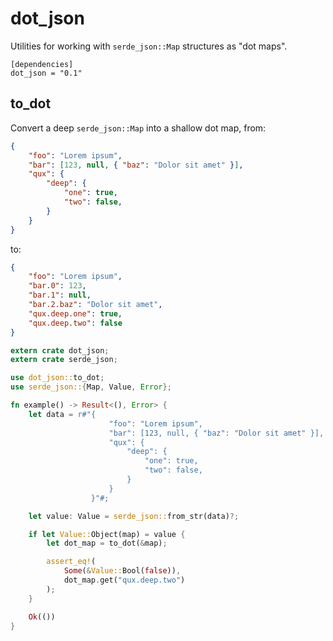 # dot_json

Utilities for working with `serde_json::Map` structures as "dot maps".

```
[dependencies]
dot_json = "0.1"
```

## to_dot

Convert a deep `serde_json::Map` into a shallow dot map, from:

```json
{
    "foo": "Lorem ipsum",
    "bar": [123, null, { "baz": "Dolor sit amet" }],
    "qux": {
        "deep": {
            "one": true,
            "two": false,
        }
    }
}
```

to:

```json
{
    "foo": "Lorem ipsum",
    "bar.0": 123,
    "bar.1": null,
    "bar.2.baz": "Dolor sit amet",
    "qux.deep.one": true,
    "qux.deep.two": false
}
```

```rust
extern crate dot_json;
extern crate serde_json;

use dot_json::to_dot;
use serde_json::{Map, Value, Error};

fn example() -> Result<(), Error> {
    let data = r#"{
                      "foo": "Lorem ipsum",
                      "bar": [123, null, { "baz": "Dolor sit amet" }],
                      "qux": {
                          "deep": {
                              "one": true,
                              "two": false,
                          }
                      }
                  }"#;

    let value: Value = serde_json::from_str(data)?;

    if let Value::Object(map) = value {
        let dot_map = to_dot(&map);

        assert_eq!(
            Some(&Value::Bool(false)),
            dot_map.get("qux.deep.two")
        );
    }

    Ok(())
}
```